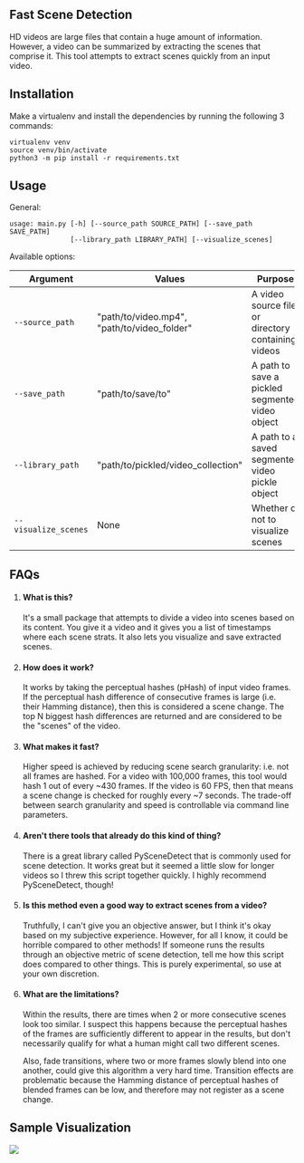 Fast Scene Detection
--------------------

HD videos are large files that contain a huge amount of information. However, a video can be summarized by extracting
the scenes that comprise it. This tool attempts to extract scenes quickly from an input video.


Installation
------------

Make a virtualenv and install the dependencies by running the following 3 commands:

```
virtualenv venv
source venv/bin/activate
python3 -m pip install -r requirements.txt
```


Usage
-----

General:

```
usage: main.py [-h] [--source_path SOURCE_PATH] [--save_path SAVE_PATH]
               [--library_path LIBRARY_PATH] [--visualize_scenes]            
```

Available options:

| Argument            | Values                                       | Purpose                                            |
|---------------------|----------------------------------------------|----------------------------------------------------|
|`--source_path`      | "path/to/video.mp4", "path/to/video_folder"  | A video source file or directory containing videos |        
|`--save_path`        | "path/to/save/to"                            | A path to save a pickled segmented video object    |
|`--library_path`     | "path/to/pickled/video_collection"           | A path to a saved segmented video pickle object    |
|`--visualize_scenes` | None                                         | Whether or not to visualize scenes                 |


FAQs
---

1. #### What is this?

    It's a small package that attempts to divide a video into scenes based on its content. You give it a video and it
gives you a list of timestamps where each scene strats. It also lets you visualize and save extracted scenes.

2. #### How does it work?

   It works by taking the perceptual hashes (pHash) of input video frames.
If the perceptual hash difference of consecutive frames is large (i.e. their Hamming distance), then this is considered
a scene change. The top N biggest hash differences are returned and are considered to be the "scenes" of the video.

3. #### What makes it fast?

   Higher speed is achieved by reducing scene search granularity: i.e. not all frames are hashed. For a video with 100,000 
frames, this tool would hash 1 out of every ~430 frames. If the video is 60 FPS, then that means a scene change is 
checked for roughly every ~7 seconds. The trade-off between search granularity and speed is controllable via command 
line parameters.

4. #### Aren't there tools that already do this kind of thing?

   There is a great library called PySceneDetect that is commonly used for scene detection. It works great but it seemed a
little slow for longer videos so I threw this script together quickly. I highly recommend PySceneDetect, though! 

5. #### Is this method even a good way to extract scenes from a video?

   Truthfully, I can't give you an objective answer, but I think it's okay based on my subjective experience. 
However, for all I know, it could be horrible compared to other methods! If someone runs the results through an 
objective metric of scene detection, tell me how this script does compared to other things. This is purely experimental,
so use at your own discretion.

6. #### What are the limitations?

   Within the results, there are times when 2 or more consecutive scenes look too similar. I suspect this happens 
because the perceptual hashes of the frames are sufficiently different to appear in the results, but don't necessarily 
qualify for what a human might call two different scenes.

   Also, fade transitions, where two or more frames slowly blend into one another, could give this algorithm a very hard
time. Transition effects are problematic because the Hamming distance of perceptual hashes of blended frames can be
low, and therefore may not register as a scene change. 


Sample Visualization 
--------------------

![](https://i.imgur.com/R1ZNw1p.jpg)
